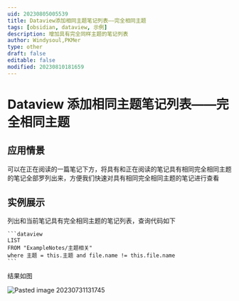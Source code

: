 ```yaml
---
uid: 20230805005539
title: Dataview添加相同主题笔记列表——完全相同主题
tags: [obsidian, dataview, 示例]
description: 增加具有完全同样主题的笔记列表
author: Windysoul,PKMer
type: other
draft: false
editable: false
modified: 20230810181659
---
```


# Dataview 添加相同主题笔记列表——完全相同主题

## 应用情景

可以在正在阅读的一篇笔记下方，将具有和正在阅读的笔记具有相同完全相同主题的笔记全部罗列出来，方便我们快速对具有相同完全相同主题的笔记进行查看

## 实例展示

列出和当前笔记具有完全相同主题的笔记列表，查询代码如下

`````示例代码
```dataview
LIST
FROM "ExampleNotes/主题相关" 
where 主题 = this.主题 and file.name != this.file.name
```
`````

结果如图

![Pasted image 20230731131745](https://cdn.pkmer.cn/images/Pasted%20image%2020230731131745.png!pkmer)
